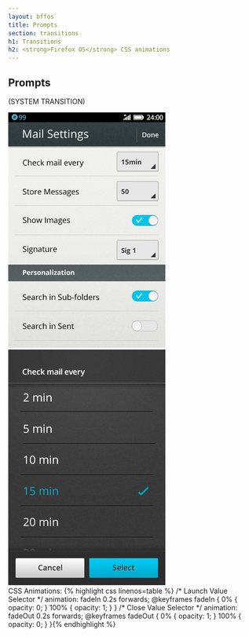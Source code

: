 ```yaml
---
layout: bffos
title: Prompts
section: transitions
h1: Transitions
h2: <strong>Firefox OS</strong> CSS animations
---
```


## Prompts

(SYSTEM TRANSITION)

<section class="transition">
  <article id="example-modal" class="phone-frame">
    <section class="full frame dark">
      <div class="play" style="left: 243px; top: 78px;">
        <span class="glow"></span>
        <span class="shape"></span>
      </div>
      <div class="apps-container">
        <div id="modal-email" class="app">
            <img src="../images/transitions/Email_Settings.png" alt="Email Settings">
        </div>
        <div id="modal-value" class="app">
            <img src="../images/transitions/Email_Settings_ValueSelector.png" alt="Email Settings Value Selector">
        </div>
      </div>
    </section>
  </article>
  <label>CSS Animations:</label>
  {% highlight css linenos=table %}
/* Launch Value Selector */
animation: fadeIn 0.2s forwards;
@keyframes fadeIn {
  0%   { opacity: 0; }
  100% { opacity: 1; }
}
/* Close Value Selector */
animation: fadeOut 0.2s forwards;
@keyframes fadeOut {
  0%   { opacity: 1; }
  100% { opacity: 0; }
}{% endhighlight %}
</section>
